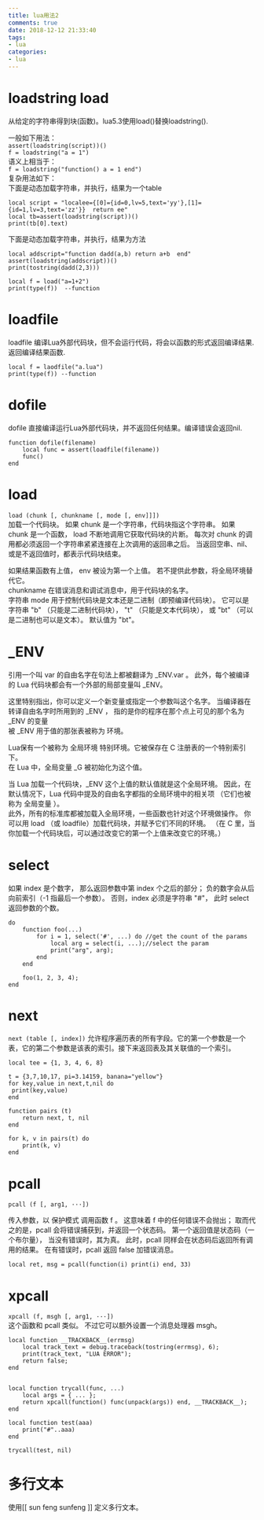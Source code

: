 ```yaml
---
title: lua用法2
comments: true
date: 2018-12-12 21:33:40
tags:
- lua
categories:
- lua
---
```


# loadstring load  
从给定的字符串得到块(函数)。lua5.3使用load()替换loadstring(). 

一般如下用法：   
`assert(loadstring(script))()`   
`f = loadstring("a = 1") `  
语义上相当于：  
`f = loadstring("function() a = 1 end")`      
复杂用法如下：   
下面是动态加载字符串，并执行，结果为一个table       
```
local script = "localee={[0]={id=0,lv=5,text='yy'},[1]={id=1,lv=3,text='zz'}}  return ee"  
local tb=assert(loadstring(script))()  
print(tb[0].text)  
```

下面是动态加载字符串，并执行，结果为方法
```
local addscript="function dadd(a,b) return a+b  end"  
assert(loadstring(addscript))()  
print(tostring(dadd(2,3)))  
```

```
local f = load("a=1+2")
print(type(f))  --function
```
# loadfile   
loadfile 编译Lua外部代码块，但不会运行代码，将会以函数的形式返回编译结果.返回编译结果函数.

```
local f = laodfile("a.lua")
print(type(f)) --function
```

# dofile   
dofile 直接编译运行Lua外部代码块，并不返回任何结果。编译错误会返回nil.  
```
function dofile(filename)
    local func = assert(loadfile(filename))
    func()
end
```
# load 
`load (chunk [, chunkname [, mode [, env]]])`       
加载一个代码块。
如果 chunk 是一个字符串，代码块指这个字符串。 如果 chunk 是一个函数， load 不断地调用它获取代码块的片断。 每次对 chunk 的调用都必须返回一个字符串紧紧连接在上次调用的返回串之后。 当返回空串、nil、或是不返回值时，都表示代码块结束。

如果结果函数有上值， env 被设为第一个上值。 若不提供此参数，将全局环境替代它。    
chunkname 在错误消息和调试消息中，用于代码块的名字。           
字符串 mode 用于控制代码块是文本还是二进制（即预编译代码块）。 它可以是字符串 "b" （只能是二进制代码块）， "t" （只能是文本代码块）， 或 "bt" （可以是二进制也可以是文本）。 默认值为 "bt"。       


# _ENV  
引用一个叫 var 的自由名字在句法上都被翻译为 _ENV.var 。 此外，每个被编译的 Lua 代码块都会有一个外部的局部变量叫 _ENV。

 这里特别指出，你可以定义一个新变量或指定一个参数叫这个名字。    当编译器在转译自由名字时所用到的 _ENV ， 指的是你的程序在那个点上可见的那个名为 _ENV 的变量   
被 _ENV 用于值的那张表被称为 环境。   

Lua保有一个被称为 全局环境 特别环境。它被保存在 C 注册表的一个特别索引下。   
在 Lua 中，全局变量 _G 被初始化为这个值。 

当 Lua 加载一个代码块，_ENV 这个上值的默认值就是这个全局环境。         因此，在默认情况下，Lua 代码中提及的自由名字都指的全局环境中的相关项        （它们也被称为 全局变量 ）。        
此外，所有的标准库都被加载入全局环境，一些函数也针对这个环境做操作。 你可以用 load （或 loadfile）加载代码块，并赋予它们不同的环境。 （在 C 里，当你加载一个代码块后，可以通过改变它的第一个上值来改变它的环境。）    

# select

如果 index 是个数字， 那么返回参数中第 index 个之后的部分； 负的数字会从后向前索引（-1 指最后一个参数）。 否则，index 必须是字符串 "#"， 此时 select 返回参数的个数。 
```
do  
    function foo(...)  
        for i = 1, select('#', ...) do //get the count of the params  
            local arg = select(i, ...);//select the param  
            print("arg", arg);  
        end  
    end  
  
    foo(1, 2, 3, 4);  
end
```

# next
`next (table [, index])`
允许程序遍历表的所有字段。它的第一个参数是一个表，它的第二个参数是该表的索引。接下来返回表及其关联值的一个索引。
```
local tee = {1, 3, 4, 6, 8}

t = {3,7,10,17, pi=3.14159, banana="yellow"}
for key,value in next,t,nil do
 print(key,value)
end

function pairs (t)
	return next, t, nil
end

for k, v in pairs(t) do
	print(k, v)
end
```

# pcall
`pcall (f [, arg1, ···])`

传入参数，以 保护模式 调用函数 f 。 这意味着 f 中的任何错误不会抛出； 取而代之的是，pcall 会将错误捕获到，并返回一个状态码。 第一个返回值是状态码（一个布尔量）， 当没有错误时，其为真。 此时，pcall 同样会在状态码后返回所有调用的结果。 在有错误时，pcall 返回 false 加错误消息。

`local ret, msg = pcall(function(i) print(i) end, 33)`

# xpcall 
`xpcall (f, msgh [, arg1, ···])`  
这个函数和 pcall 类似。 不过它可以额外设置一个消息处理器 msgh。
```
local function __TRACKBACK__(errmsg)
    local track_text = debug.traceback(tostring(errmsg), 6);
    print(track_text, "LUA ERROR");
    return false;
end


local function trycall(func, ...)
    local args = { ... };
    return xpcall(function() func(unpack(args)) end, __TRACKBACK__);
end

local function test(aaa)
	print("#"..aaa)
end

trycall(test, nil)
```

# 多行文本   

使用[[ sun feng sunfeng ]]  定义多行文本。